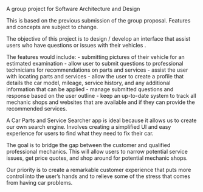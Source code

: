 A group project for Software Architecture and Design

This is based on the previous submission of the group proposal.
Features and concepts are subject to change.


The objective of this project is to design / develop an interface that assist users who have questions or issues with their vehicles . 

The features would include:
    - submitting pictures of their vehicle for an estimated examination
    - allow user to submit questions to professional technicians for recommendations on parts and services
    - assist the user with locating parts and services
    - allow the user to create a profile that details the car model, mileage, service history, and any additional information that can be applied
    - manage submitted questions and response based on the user outline
    - keep an up-to-date system to track all mechanic shops and websites that are available and if they can provide the recommended services.


A Car Parts and Service Searcher app is ideal because it allows us to create our own search engine. Involves creating a simplified UI and easy experience for users to find what they need to fix their car.

The goal is to bridge the gap between the customer and qualified professional mechanics.  This will allow users to narrow potential service issues, get price quotes, and shop around for potential mechanic shops.  

Our priority is to create a remarkable customer experience that puts more control into the user’s hands and to relieve some of the stress that comes from having car problems. 
